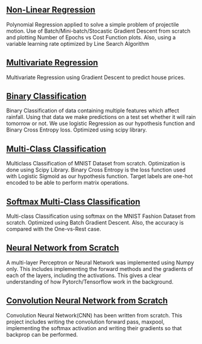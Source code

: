 ## [Non-Linear Regression](https://github.com/sob-ANN/Projects/blob/main/Machine%20Learning%20From%20Scratch/Non-Linear%20Regression.ipynb)
Polynomial Regression applied to solve a simple problem of projectile motion. Use of Batch/Mini-batch/Stocastic Gradient Descent from scratch and plotting Number of Epochs vs Cost Function plots. Also, using a variable learning rate optimized by Line Search Algorithm

## [Multivariate Regression](https://github.com/sob-ANN/Projects/blob/main/Machine%20Learning%20From%20Scratch/Multivariate%20Linear%20Regression.ipynb)
Multivariate Regression using Gradient Descent to predict house prices.

## [Binary Classification](https://github.com/sob-ANN/Deep-Learning-APL745-/blob/main/Binary%20Classification-Logistic%20Reg.ipynb)
Binary Classification of data containing multiple features which affect rainfall. Using that data we make predictions on a test set whether it will rain tomorrow or not.
We use logistic Regression as our hypothesis function and Binary Cross Entropy loss. Optimized using scipy library.

## [Multi-Class Classification](https://github.com/sob-ANN/Deep-Learning-APL745-/blob/main/OnevRest%20Classification.ipynb)
Multiclass Classification of MNIST Dataset from scratch. Optimization is done using Scipy Library. Binary Cross Entropy is the loss function used with Logistic Sigmoid as our hypothesis function. Target labels are one-hot encoded to be able to perform matrix operations.

## [Softmax Multi-Class Classification](https://github.com/sob-ANN/Deep-Learning-APL745-/blob/main/Softmax%20Classification.ipynb)
Multi-class Classification using softmax on the MNIST Fashion Dataset from scratch. Optimized using Batch Gradient Descent. Also, the accuracy is compared with the One-vs-Rest case.

## [Neural Network from Scratch](https://github.com/sob-ANN/Deep-Learning-APL745-/blob/main/Neural%20Network%20from%20Scratch.ipynb)
A multi-layer Perceptron or Neural Network was implemented using Numpy only. This includes implementing the forward methods and the gradients of each of the layers, including the activations.
This gives a clear understanding of how Pytorch/Tensorflow work in the background.

## [Convolution Neural Network from Scratch](https://github.com/sob-ANN/Deep-Learning-APL745-/tree/main/CNN%20Working)
Convolution Neural Network(CNN) has been written from scratch. This project includes writing the convolution forward pass, maxpool, implementing the softmax activation and writing their gradients so that backprop can be performed. 
